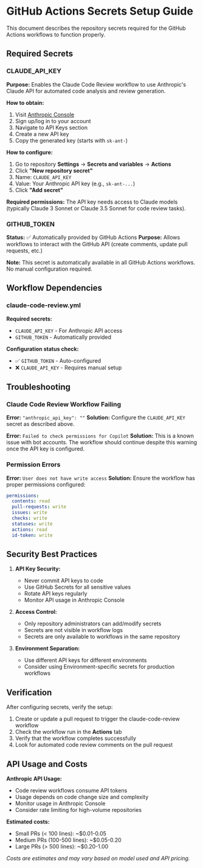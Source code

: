 # GitHub Actions Secrets Setup Guide

This document describes the repository secrets required for the GitHub Actions
workflows to function properly.

## Required Secrets

### CLAUDE_API_KEY

**Purpose:** Enables the Claude Code Review workflow to use Anthropic's Claude
API for automated code analysis and review generation.

**How to obtain:**
1. Visit [Anthropic Console](https://console.anthropic.com/)
2. Sign up/log in to your account
3. Navigate to API Keys section
4. Create a new API key
5. Copy the generated key (starts with `sk-ant-`)

**How to configure:**
1. Go to repository **Settings** → **Secrets and variables** → **Actions**
2. Click **"New repository secret"**
3. Name: `CLAUDE_API_KEY`
4. Value: Your Anthropic API key (e.g., `sk-ant-...`)
5. Click **"Add secret"**

**Required permissions:** The API key needs access to Claude models (typically
Claude 3 Sonnet or Claude 3.5 Sonnet for code review tasks).

### GITHUB_TOKEN

**Status:** ✅ Automatically provided by GitHub Actions
**Purpose:** Allows workflows to interact with the GitHub API (create comments,
update pull requests, etc.)

**Note:** This secret is automatically available in all GitHub Actions
workflows. No manual configuration required.

## Workflow Dependencies

### claude-code-review.yml

**Required secrets:**
- `CLAUDE_API_KEY` - For Anthropic API access
- `GITHUB_TOKEN` - Automatically provided

**Configuration status check:**
- ✅ `GITHUB_TOKEN` - Auto-configured
- ❌ `CLAUDE_API_KEY` - Requires manual setup

## Troubleshooting

### Claude Code Review Workflow Failing

**Error:** `"anthropic_api_key": ""`
**Solution:** Configure the `CLAUDE_API_KEY` secret as described above.

**Error:** `Failed to check permissions for Copilot`
**Solution:** This is a known issue with bot accounts. The workflow should
continue despite this warning once the API key is configured.

### Permission Errors

**Error:** `User does not have write access`
**Solution:** Ensure the workflow has proper permissions configured:

```yaml
permissions:
  contents: read
  pull-requests: write
  issues: write
  checks: write
  statuses: write
  actions: read
  id-token: write
```

## Security Best Practices

1. **API Key Security:**
   - Never commit API keys to code
   - Use GitHub Secrets for all sensitive values
   - Rotate API keys regularly
   - Monitor API usage in Anthropic Console

2. **Access Control:**
   - Only repository administrators can add/modify secrets
   - Secrets are not visible in workflow logs
   - Secrets are only available to workflows in the same repository

3. **Environment Separation:**
   - Use different API keys for different environments
   - Consider using Environment-specific secrets for production workflows

## Verification

After configuring secrets, verify the setup:

1. Create or update a pull request to trigger the claude-code-review workflow
2. Check the workflow run in the **Actions** tab
3. Verify that the workflow completes successfully
4. Look for automated code review comments on the pull request

## API Usage and Costs

**Anthropic API Usage:**
- Code review workflows consume API tokens
- Usage depends on code change size and complexity
- Monitor usage in Anthropic Console
- Consider rate limiting for high-volume repositories

**Estimated costs:**
- Small PRs (< 100 lines): ~$0.01-0.05
- Medium PRs (100-500 lines): ~$0.05-0.20
- Large PRs (> 500 lines): ~$0.20-1.00

*Costs are estimates and may vary based on model used and API pricing.*
